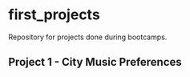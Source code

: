 # first_projects
Repository for projects done during bootcamps.

## Project 1 - City Music Preferences
